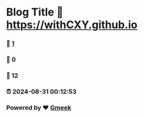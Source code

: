 # Blog Title :link: https://withCXY.github.io 
### :page_facing_up: [1](https://withCXY.github.io/tag.html) 
### :speech_balloon: 0 
### :hibiscus: 12 
### :alarm_clock: 2024-08-31 00:12:53 
### Powered by :heart: [Gmeek](https://github.com/Meekdai/Gmeek)
